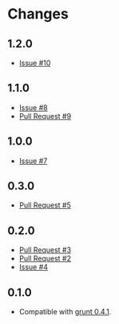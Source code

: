 Changes
=======

1.2.0
-----

* [Issue #10][issue 10]

1.1.0
-----

* [Issue #8][issue 8]
* [Pull Request #9][pull 9]

1.0.0
-----

* [Issue #7][issue 7]

0.3.0
-----

* [Pull Request #5][pull 5]

0.2.0
-----

* [Pull Request #3][pull 3]
* [Pull Request #2][pull 2]
* [Issue #4][issue 4]

0.1.0
-----

* Compatible with [grunt 0.4.1][grunt].

[grunt]: http://gruntjs.com/
[issue 10]: https://github.com/dvberkel/grunt-peg/issues/10
[pull 9]: https://github.com/dvberkel/grunt-peg/pull/9
[issue 8]: https://github.com/dvberkel/grunt-peg/issues/8
[issue 7]: https://github.com/dvberkel/grunt-peg/issues/7
[pull 5]: https://github.com/dvberkel/grunt-peg/pull/5
[pull 3]: https://github.com/dvberkel/grunt-peg/pull/3
[pull 2]: https://github.com/dvberkel/grunt-peg/pull/2
[issue 4]: https://github.com/dvberkel/grunt-peg/issues/4